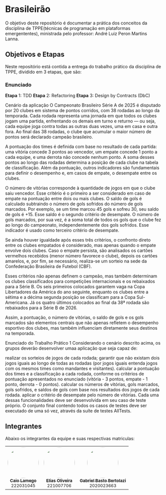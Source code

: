 # Brasileirão

O objetivo deste repositório é documentar a prática dos conceitos da disciplina de TPPE(técnicas de programação em plataformas emergententes), ministrada pelo professor: André Luiz Peron Martins Lanna.

## Objetivos e Etapas

Neste repositório está contida a entrega do trabalho prático da disciplina de TPPE, dividido em 3 etapas, que são:

### Enunciado

**Etapa** 1: TDD
**Etapa** 2: Refactoring
**Etapa** 3: Design by Contracts (DbC)

Cenário da aplicação
O Campeonato Brasileiro Série A de 2025 é disputado por 20 clubes em sistema de pontos corridos, com 38 rodadas ao longo da temporada. Cada rodada representa uma jornada em que todos os clubes jogam uma partida, enfrentando os demais em turno e returno — ou seja, cada equipe joga contra todas as outras duas vezes, uma em casa e outra fora. Ao final das 38 rodadas, o clube que acumular o maior número de pontos será declarado campeão brasileiro.

A pontuação dos times é definida com base no resultado de cada partida: uma vitória concede 3 pontos ao vencedor, um empate concede 1 ponto a cada equipe, e uma derrota não concede nenhum ponto. A soma desses pontos ao longo das rodadas determina a posição de cada clube na tabela de classificação. Além da pontuação, outros indicadores são fundamentais para definir o desempenho e, em casos de empate, o desempate entre os clubes.

O número de vitórias corresponde à quantidade de jogos em que o clube saiu vencedor. Esse critério é o primeiro a ser considerado em caso de empate na pontuação entre dois ou mais clubes. O saldo de gols é calculado subtraindo o número de gols sofridos do número de gols marcados. Por exemplo, se um time marcou 45 gols e sofreu 30, seu saldo de gols é +15. Esse saldo é o segundo critério de desempate. O número de gols marcados, por sua vez, é a soma total de todos os gols que o clube fez ao longo do campeonato, independentemente dos gols sofridos. Esse indicador é usado como terceiro critério de desempate.

Se ainda houver igualdade após esses três critérios, o confronto direto entre os clubes empatados é considerado, mas apenas quando o empate envolve dois clubes. Caso o empate persista, são analisados os cartões vermelhos recebidos (menor número favorece o clube), depois os cartões amarelos, e, por fim, se necessário, realiza-se um sorteio na sede da Confederação Brasileira de Futebol (CBF).

Esses critérios não apenas definem o campeão, mas também determinam os clubes classificados para competições internacionais e os rebaixados para a Série B. Os seis primeiros colocados garantem vaga na Copa Libertadores da América do ano seguinte, enquanto os clubes entre a sétima e a décima segunda posição se classificam para a Copa Sul-Americana. Já os quatro últimos colocados ao final da 38ª rodada são rebaixados para a Série B de 2026.

Assim, a pontuação, o número de vitórias, o saldo de gols e os gols marcados são elementos centrais que não apenas refletem o desempenho esportivo dos clubes, mas também influenciam diretamente seus destinos na temporada.

Enunciado do Trabalho Prático 1
Considerando o cenário descrito acima, os grupos deverão desenvolver umaa aplicação que seja capaz de:

realizar os sorteios de jogos de cada rodada;
garantir que não existam dois jogos iguais ao longo de todas as rodadas (por jogos iguais entenda jogos com os mesmos times como mandantes e visitantes).
calcular a pontuação dos times e a classificação a cada rodada, conforme os critérios de pontuação apresentados no enunciado (vitória - 3 pontos, empate - 1 ponto, derrota - 0 pontos).
calcular os números de vitórias, gols marcados, gols sofridos, e saldos de gols com base nos resultados dos jogos de cada rodada.
aplicar o critério de desempate pelo número de vitórias.
Cada uma dessas funcionalidades deve ser desenvolvida em seu caso de teste próprio. O conjunto final contendo todos os casos de testes deve ser executado de uma só vez, através da suíte de testes AllTests.

## Integrantes

Abaixo os integrantes da equipe e suas respectivas matriculas:

<div align="center">

<table>
  <tr>
    <td align="center">
      <a href="https://github.com/caiolamego">
        <img style="border-radius: 50%;" src="https://github.com/caiolamego.png" width="100px;" alt=""/><br/>
        <sub><b>Caio Lamego</b></sub>
      </a><br/>
      <sub>222031045</sub>
    </td>
    <td align="center">
      <a href="https://github.com/EliasOliver21">
        <img style="border-radius: 50%;" src="https://github.com/EliasOliver21.png" width="100px;" alt=""/><br/>
        <sub><b>Elias Oliveira</b></sub>
      </a><br/>
      <sub>221007706</sub>
    </td>
    </td>
    <td align="center">
      <a href="https://github.com/Bertolazi">
        <img style="border-radius: 50%;" src="https://github.com/Bertolazi.png" width="100px;" alt=""/><br/>
        <sub><b>Gabriel Basto Bertolazi</b></sub>
      </a><br/>
      <sub>2020023663</sub>
    </td>
  </tr>
</table>

</div>

